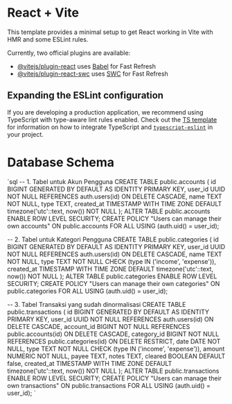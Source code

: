 # React + Vite

This template provides a minimal setup to get React working in Vite with HMR and some ESLint rules.

Currently, two official plugins are available:

- [@vitejs/plugin-react](https://github.com/vitejs/vite-plugin-react/blob/main/packages/plugin-react) uses [Babel](https://babeljs.io/) for Fast Refresh
- [@vitejs/plugin-react-swc](https://github.com/vitejs/vite-plugin-react/blob/main/packages/plugin-react-swc) uses [SWC](https://swc.rs/) for Fast Refresh

## Expanding the ESLint configuration

If you are developing a production application, we recommend using TypeScript with type-aware lint rules enabled. Check out the [TS template](https://github.com/vitejs/vite/tree/main/packages/create-vite/template-react-ts) for information on how to integrate TypeScript and [`typescript-eslint`](https://typescript-eslint.io) in your project.


# Database Schema

`sql
-- 1. Tabel untuk Akun Pengguna
CREATE TABLE public.accounts (
    id BIGINT GENERATED BY DEFAULT AS IDENTITY PRIMARY KEY,
    user_id UUID NOT NULL REFERENCES auth.users(id) ON DELETE CASCADE,
    name TEXT NOT NULL,
    type TEXT,
    created_at TIMESTAMP WITH TIME ZONE DEFAULT timezone('utc'::text, now()) NOT NULL
);
ALTER TABLE public.accounts ENABLE ROW LEVEL SECURITY;
CREATE POLICY "Users can manage their own accounts" ON public.accounts FOR ALL USING (auth.uid() = user_id);

-- 2. Tabel untuk Kategori Pengguna
CREATE TABLE public.categories (
    id BIGINT GENERATED BY DEFAULT AS IDENTITY PRIMARY KEY,
    user_id UUID NOT NULL REFERENCES auth.users(id) ON DELETE CASCADE,
    name TEXT NOT NULL,
    type TEXT NOT NULL CHECK (type IN ('income', 'expense')),
    created_at TIMESTAMP WITH TIME ZONE DEFAULT timezone('utc'::text, now()) NOT NULL
);
ALTER TABLE public.categories ENABLE ROW LEVEL SECURITY;
CREATE POLICY "Users can manage their own categories" ON public.categories FOR ALL USING (auth.uid() = user_id);

-- 3. Tabel Transaksi yang sudah dinormalisasi
CREATE TABLE public.transactions (
    id BIGINT GENERATED BY DEFAULT AS IDENTITY PRIMARY KEY,
    user_id UUID NOT NULL REFERENCES auth.users(id) ON DELETE CASCADE,
    account_id BIGINT NOT NULL REFERENCES public.accounts(id) ON DELETE CASCADE,
    category_id BIGINT NOT NULL REFERENCES public.categories(id) ON DELETE RESTRICT,
    date DATE NOT NULL,
    type TEXT NOT NULL CHECK (type IN ('income', 'expense')),
    amount NUMERIC NOT NULL,
    payee TEXT,
    notes TEXT,
    cleared BOOLEAN DEFAULT false,
    created_at TIMESTAMP WITH TIME ZONE DEFAULT timezone('utc'::text, now()) NOT NULL
);
ALTER TABLE public.transactions ENABLE ROW LEVEL SECURITY;
CREATE POLICY "Users can manage their own transactions" ON public.transactions FOR ALL USING (auth.uid() = user_id);
`